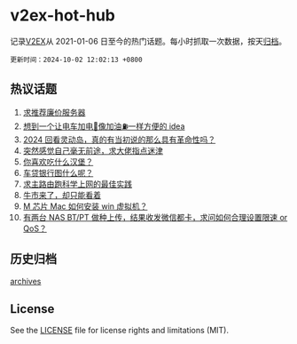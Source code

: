 # v2ex-hot-hub

 记录[V2EX](https://www.v2ex.com/)从 2021-01-06 日至今的热门话题。每小时抓取一次数据，按天[归档](archives)。

`更新时间：2024-10-02 12:02:13 +0800`

## 热议话题

1. [求推荐廉价服务器](https://www.v2ex.com/t/1077295)
1. [想到一个让电车加电🔋像加油⛽️一样方便的 idea](https://www.v2ex.com/t/1077255)
1. [2024 回看灵动岛，真的有当初说的那么具有革命性吗？](https://www.v2ex.com/t/1077311)
1. [突然感觉自己毫无前途，求大佬指点迷津](https://www.v2ex.com/t/1077272)
1. [你喜欢吃什么汉堡？](https://www.v2ex.com/t/1077354)
1. [车贷银行图什么呢？](https://www.v2ex.com/t/1077371)
1. [求主路由跑科学上网的最佳实践](https://www.v2ex.com/t/1077333)
1. [牛市来了，却只能看着](https://www.v2ex.com/t/1077355)
1. [M 芯片 Mac 如何安装 win 虚拟机？](https://www.v2ex.com/t/1077259)
1. [有两台 NAS BT/PT 做种上传，结果收发微信都卡，求问如何合理设置限速 or QoS？](https://www.v2ex.com/t/1077316)

## 历史归档

[archives](archives)

## License

See the [LICENSE](LICENSE) file for license rights and limitations (MIT).
